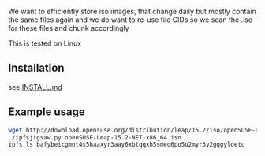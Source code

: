 We want to efficiently store iso images,
that change daily
but mostly contain the same files again
and we do want to re-use file CIDs
so we scan the .iso for these files
and chunk accordingly

This is tested on Linux

## Installation

see [INSTALL.md](INSTALL.md)

## Example usage

```bash
wget http://download.opensuse.org/distribution/leap/15.2/iso/openSUSE-Leap-15.2-NET-x86_64.iso
./ipfsjigsaw.py openSUSE-Leap-15.2-NET-x86_64.iso
ipfs ls bafybeicgmnt4s5haaxyr3aay6xbtqqxh5smeq6po5u2myr3y2gqgyloetu
```
